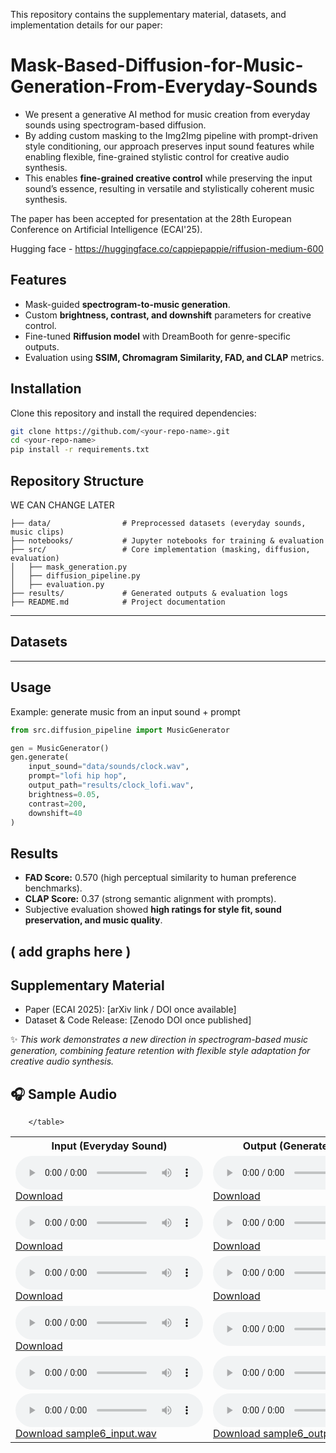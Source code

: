 This repository contains the supplementary material, datasets, and implementation details for our paper:

# Mask-Based-Diffusion-for-Music-Generation-From-Everyday-Sounds

- We present a generative AI method for music creation from everyday sounds using spectrogram-based diffusion.
- By adding custom masking to the Img2Img pipeline with prompt-driven style conditioning, our approach preserves input sound features while enabling flexible, fine-grained stylistic control for creative audio synthesis.
- This enables **fine-grained creative control** while preserving the input sound’s essence, resulting in versatile and stylistically coherent music synthesis.

The paper has been accepted for presentation at the 28th European Conference on Artificial Intelligence (ECAI'25).

Hugging face - https://huggingface.co/cappiepappie/riffusion-medium-600

## Features

- Mask-guided **spectrogram-to-music generation**.
- Custom **brightness, contrast, and downshift** parameters for creative control.
- Fine-tuned **Riffusion model** with DreamBooth for genre-specific outputs.
- Evaluation using **SSIM, Chromagram Similarity, FAD, and CLAP** metrics.

## Installation

Clone this repository and install the required dependencies:

```bash
git clone https://github.com/<your-repo-name>.git
cd <your-repo-name>
pip install -r requirements.txt
```

## Repository Structure

WE CAN CHANGE LATER

```
├── data/                # Preprocessed datasets (everyday sounds, music clips)
├── notebooks/           # Jupyter notebooks for training & evaluation
├── src/                 # Core implementation (masking, diffusion, evaluation)
│   ├── mask_generation.py
│   ├── diffusion_pipeline.py
│   ├── evaluation.py
├── results/             # Generated outputs & evaluation logs
├── README.md            # Project documentation
```

---

## Datasets

---


##  Usage

Example: generate music from an input sound + prompt

```python
from src.diffusion_pipeline import MusicGenerator

gen = MusicGenerator()
gen.generate(
    input_sound="data/sounds/clock.wav",
    prompt="lofi hip hop",
    output_path="results/clock_lofi.wav",
    brightness=0.05,
    contrast=200,
    downshift=40
)
```

## Results

- **FAD Score:** 0.570 (high perceptual similarity to human preference benchmarks).
- **CLAP Score:** 0.37 (strong semantic alignment with prompts).
- Subjective evaluation showed **high ratings for style fit, sound preservation, and music quality**.

## ( add graphs here )

## Supplementary Material

- Paper (ECAI 2025): \[arXiv link / DOI once available]
- Dataset & Code Release: \[Zenodo DOI once published]

✨ _This work demonstrates a new direction in spectrogram-based music generation, combining feature retention with flexible style adaptation for creative audio synthesis._

## 🎧 Sample Audio

  <table>
  <tr>
    <th>Input (Everyday Sound)</th>
    <th>Output (Generated Music)</th>
  </tr>
  <tr>
    <td>
      <audio controls>
        <source src="samples/everyday_sound/clock_tick.wav" type="audio/wav">
        Your browser does not support the audio element.
      </audio>
      <br>
      <a href="samples/everyday_sound/clock_tick.wav" download>Download</a>
    </td>
    <td>
      <audio controls>
        <source src="samples/generated_music/sample1_output.wav" type="audio/wav">
        Your browser does not support the audio element.
      </audio>
      <br>
      <a href="samples/generated_music/sample1_output.wav" download>Download</a>
    </td>
  </tr>
  <tr>
    <td>
      <audio controls>
        <source src="samples/everyday_sound/sample2_input.wav" type="audio/wav">
        Your browser does not support the audio element.
      </audio>
      <br>
      <a href="samples/everyday_sound/sample2_input.wav" download>Download</a>
    </td>
    <td>
      <audio controls>
        <source src="samples/generated_music/sample2_output.wav" type="audio/wav">
        Your browser does not support the audio element.
      </audio>
      <br>
      <a href="samples/generated_music/sample2_output.wav" download>Download</a>
    </td>
  </tr>
  <tr>
    <td>
      <audio controls>
        <source src="samples/everyday_sound/sample3_input.wav" type="audio/wav">
        Your browser does not support the audio element.
      </audio>
      <br>
      <a href="samples/everyday_sound/sample3_input.wav" download>Download</a>
    </td>
    <td>
      <audio controls>
        <source src="samples/generated_music/sample3_output.wav" type="audio/wav">
        Your browser does not support the audio element.
      </audio>
      <br>
      <a href="samples/generated_music/sample3_output.wav" download>Download</a>
    </td>
  </tr>
  <tr>
    <td>
      <audio controls>
        <source src="samples/everyday_sound/sample4_input.wav" type="audio/wav">
        Your browser does not support the audio element.
      </audio>
      <br>
      <a href="samples/everyday_sound/sample4_input.wav" download>Download</a>
    </td>
    <td>
      <audio controls>
        <source src="samples/generated_music/sample4_output.wav" type="audio/wav">
        Your browser does not support the audio element.
      </audio>
      <br>
      <a href="samples/generated_music/sample4_output.wav" download></a>
    </td>
  </tr>
  <tr>
    <td>
      <audio controls>
        <source src="samples/everyday_sound/sample5_input.wav" type="audio/wav">
        Your browser does not support the audio element.
      </audio>
      <br>
      <a href="samples/everyday_sound/sample5_input.wav" download></a>
    </td>
    <td>
      <audio controls>
        <source src="samples/generated_music/sample5_output.wav" type="audio/wav">
        Your browser does not support the audio element.
      </audio>
      <br>
      <a href="samples/generated_music/sample5_output.wav" download></a>
    </td>
  </tr>
  <tr>
    <td>
      <audio controls>
        <source src="samples/everyday_sound/sample6_input.wav" type="audio/wav">
        Your browser does not support the audio element.
      </audio>
      <br>
      <a href="samples/everyday_sound/sample6_input.wav" download>Download sample6_input.wav</a>
    </td>
    <td>
      <audio controls>
        <source src="samples/generated_music/sample6_output.wav" type="audio/wav">
        Your browser does not support the audio element.
      </audio>
      <br>
      <a href="samples/generated_music/sample6_output.wav" download>Download sample6_output.wav</a>
      </td>
      
        </table>